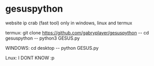 # gesuspython
website ip crab (fast tool) only in windows, linux and termux

termux:
git clone https://github.com/gabryplayer/gesuspython --
cd gesuspython --
python3 GESUS.py

WINDOWS:
cd desktop --
python GESUS.py

Lnux:
I DONT KNOW :p
